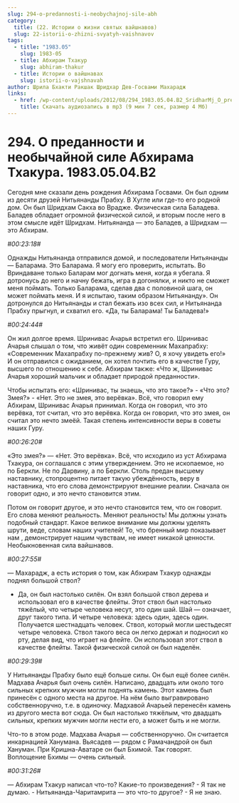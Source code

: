 ```yaml
---
slug: 294-o-predannosti-i-neobychajnoj-sile-abh
category:
  title: (22. Истории о жизни святых вайшнавов)
  slug: 22-istorii-o-zhizni-svyatyh-vaishnavov
tags:
  - title: "1983.05"
    slug: 1983-05
  - title: Абхирам Тхакур
    slug: abhiram-thakur
  - title: Истории о вайшнавах
    slug: istorii-o-vajshnavah
author: Шрила Бхакти Ракшак Шридхар Дев-Госвами Махарадж
links:
  - href: /wp-content/uploads/2012/08/294_1983.05.04.B2_SridharMj_O_predannosti_i_neobychaynoy_sile_Abhirama_Thakura.mp3
    title: Скачать аудиозапись в mp3 (9 мин 7 сек, размер 4 Мб)
---
```


# 294. О преданности и необычайной силе Абхирама Тхакура. 1983.05.04.B2

Сегодня мне сказали день рождения Абхирама Госвами. Он был одним из десяти друзей Нитьянанды Прабху. В Хугле или где-то его родной дом. Он был Шридхам Сакха во Врадже. Физическая сила Баладева. Баладев обладает огромной физической силой, и вторым после него в этом смысле идёт Шридхам. Нитьянанда — это Баладев, а Шридхам — это Абхирам.

*#00:23:18#*

Однажды Нитьянанда отправился домой, и последователи Нитьянанды — Баларама. Это Баларама. Я могу его проверить, испытать. Во Вриндаване только Баларам мог догнать меня, когда я убегала. Я дотронусь до него и начну бежать, игра в догонялки, и никто не сможет меня поймать. Только Баларама, сделав два с половиной шага, он может поймать меня. И я испытаю, таким образом Нитьянанду». Он дотронулся до Нитьянанды и стал бежать изо всех сил, и Нитьянанда Прабху прыгнул, и схватил его. «Да, ты Баларама! Ты Баладева!»

*#00:24:44#*

Он жил долгое время. Шринивас Ачарья встретил его. Шринивас Ачарья слышал о том, что живёт один современник Махапрабху: «Современник Махапрабху по-прежнему жив? О, я хочу увидеть его!» И он отправился с ожиданием, он хотел почтить его в качестве Гуру, высшего по отношению к себе. Абхирам также: «Что ж, Шринивас Ачарья хороший мальчик и обладает природой преданности».

Чтобы испытать его: «Шринивас, ты знаешь, что это такое?» - «Что это? Змея?» - «Нет. Это не змея, это верёвка». Всё, что говорил ему Абхирам, Шринивас Ачарья принимал. Когда он говорил, что это верёвка, тот считал, что это верёвка. Когда он говорил, что это змея, он считал это нечто змеёй. Такая степень интенсивности веры в советы наших Гуру.

*#00:26:20#*

«Это змея?» — «Нет. Это верёвка». Всё, что исходило из уст Абхирама Тхакура, он соглашался с этим утверждением. Это не ископаемое, но по Беркли. Не по Дарвину, а по Беркли. Столь предан высшему наставнику, стопроцентно питает такую убеждённость, веру в наставника, что его слова демонстрируют внешние реалии. Сначала он говорит одно, и это нечто становится этим.

Потом он говорит другое, и это нечто становится тем, что он говорит. Его слова меняют реальность. Меняют реальность! Мы должны узнать подобный стандарт. Какое великое внимание мы должны уделять шрути, веде, словам наших учителей! То, что бренный мир показывает нам , демонстрирует нашим чувствам, не имеет никакой ценности.\
Необыкновенная сила вайшнавов.

*#00:27:55#*

— Махарадж, а есть история о том, как Абхирам Тхакур однажды поднял большой ствол?

- Да, он был настолько силён. Он взял большой ствол дерева и использовал его в качестве флейты. Этот ствол был настолько тяжёлый, что четыре человека несут, это один шай. Шай — означает, друг такого типа. И четыре человека: здесь один, здесь один. Получается шестнадцать человек. Ствол, который могли шестьдесят четыре человека. Ствол такого веса он легко держал и подносил ко рту, делая вид, что играет на флейте. Он использовал этот ствол в качестве флейты. Такой физической силой он был наделён.

*#00:29:39#*

У Нитьянанды Прабху было ещё больше силы. Он был ещё более силён. Мадхава Ачарья был очень силён. Написано, двадцать или около того сильных крепких мужчин могли поднять камень. Этот камень был принесён с одного места на другое. На нём было выгравировано собственноручно, т.е. в одиночку. Мадхавой Ачарьей перенесён камень из другого места вот сюда. Он был настолько тяжёлым, что двадцать сильных, крепких мужчин могли нести его, а может быть и не могли.

Что-то в этом роде. Мадхава Ачарья — собственноручно. Он считается инкарнацией Ханумана. Вьясадев — рядом с Рамачандрой он был Хануман. При Кришна-Аватаре он был Бхимой. Так говорят. Воплощение Бхимы — очень сильный.

*#00:31:26#*

— Абхирам Тхакур написал что-то? Какие-то произведения? - Я так не думаю. - Нитьянанда-Чаритамрита — это что-то другое? - Я не знаю.

